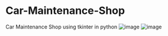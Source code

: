 # Car-Maintenance-Shop
Car Maintenance Shop using tkinter in python
![image](https://github.com/RenzoEmamnuel/Car-Maintenance-Shop/assets/143341990/d8550392-df9f-4b91-81a7-9052babddab4)
![image](https://github.com/RenzoEmamnuel/Car-Maintenance-Shop/assets/143341990/a22ef047-89b9-4f6c-b98e-2eb2d1ee1c2e)
